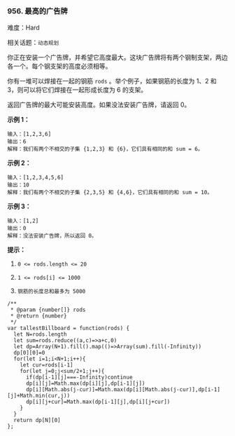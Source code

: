 ### 956. 最高的广告牌

难度：Hard

相关话题：`动态规划`

你正在安装一个广告牌，并希望它高度最大。这块广告牌将有两个钢制支架，两边各一个。每个钢支架的高度必须相等。



你有一堆可以焊接在一起的钢筋  `rods` 。举个例子，如果钢筋的长度为 1、2 和 3，则可以将它们焊接在一起形成长度为 6 的支架。



返回广告牌的最大可能安装高度。如果没法安装广告牌，请返回 0。







**示例 1：** 



```
输入：[1,2,3,6]
输出：6
解释：我们有两个不相交的子集 {1,2,3} 和 {6}，它们具有相同的和 sum = 6。
```


**示例 2：** 



```
输入：[1,2,3,4,5,6]
输出：10
解释：我们有两个不相交的子集 {2,3,5} 和 {4,6}，它们具有相同的和 sum = 10。
```


**示例 3：** 



```
输入：[1,2]
输出：0
解释：没法安装广告牌，所以返回 0。
```






**提示：** 




1.  `0 <= rods.length <= 20` 

2.  `1 <= rods[i] <= 1000` 

3.  `钢筋的长度总和最多为 5000` 




```
/**
 * @param {number[]} rods
 * @return {number}
 */
var tallestBillboard = function(rods) {
  let N=rods.length
  let sum=rods.reduce((a,c)=>a+c,0)
  let dp=Array(N+1).fill().map(()=>Array(sum).fill(-Infinity))
  dp[0][0]=0
  for(let i=1;i<N+1;i++){
    let cur=rods[i-1]
    for(let j=0;j<sum/2+1;j++){
      if(dp[i-1][j]===-Infinity)continue
      dp[i][j]=Math.max(dp[i][j],dp[i-1][j])
      dp[i][Math.abs(j-cur)]=Math.max(dp[i][Math.abs(j-cur)],dp[i-1][j]+Math.min(cur,j))
      dp[i][j+cur]=Math.max(dp[i-1][j],dp[i][j+cur])
    }
  }
  return dp[N][0]
};
```

